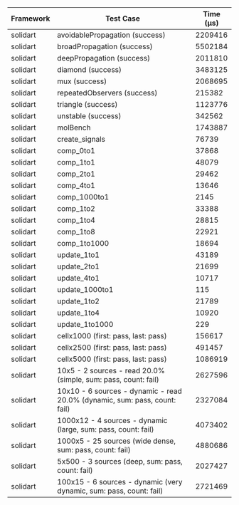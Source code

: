 | Framework | Test Case | Time (μs) |
| --- | --- | --- |
| solidart | avoidablePropagation (success) | 2209416 |
| solidart | broadPropagation (success) | 5502184 |
| solidart | deepPropagation (success) | 2011810 |
| solidart | diamond (success) | 3483125 |
| solidart | mux (success) | 2068695 |
| solidart | repeatedObservers (success) | 215382 |
| solidart | triangle (success) | 1123776 |
| solidart | unstable (success) | 342562 |
| solidart | molBench | 1743887 |
| solidart | create_signals | 76739 |
| solidart | comp_0to1 | 37868 |
| solidart | comp_1to1 | 48079 |
| solidart | comp_2to1 | 29462 |
| solidart | comp_4to1 | 13646 |
| solidart | comp_1000to1 | 2145 |
| solidart | comp_1to2 | 33388 |
| solidart | comp_1to4 | 28815 |
| solidart | comp_1to8 | 22921 |
| solidart | comp_1to1000 | 18694 |
| solidart | update_1to1 | 43189 |
| solidart | update_2to1 | 21699 |
| solidart | update_4to1 | 10717 |
| solidart | update_1000to1 | 115 |
| solidart | update_1to2 | 21789 |
| solidart | update_1to4 | 10920 |
| solidart | update_1to1000 | 229 |
| solidart | cellx1000 (first: pass, last: pass) | 156617 |
| solidart | cellx2500 (first: pass, last: pass) | 491457 |
| solidart | cellx5000 (first: pass, last: pass) | 1086919 |
| solidart | 10x5 - 2 sources - read 20.0% (simple, sum: pass, count: fail) | 2627596 |
| solidart | 10x10 - 6 sources - dynamic - read 20.0% (dynamic, sum: pass, count: fail) | 2327084 |
| solidart | 1000x12 - 4 sources - dynamic (large, sum: pass, count: fail) | 4073402 |
| solidart | 1000x5 - 25 sources (wide dense, sum: pass, count: fail) | 4880686 |
| solidart | 5x500 - 3 sources (deep, sum: pass, count: fail) | 2027427 |
| solidart | 100x15 - 6 sources - dynamic (very dynamic, sum: pass, count: fail) | 2721469 |
